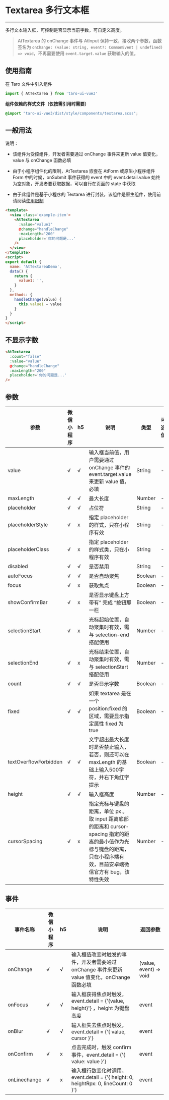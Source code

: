 # Textarea 多行文本框

---
多行文本输入框，可控制是否显示当前字数，可自定义高度。

> AtTextarea 的 onChange 事件与 AtInput 保持一致，接收两个参数，函数签名为 `onChange: (value: string, event?: CommonEvent | undefined) => void`，不再需要使用 `event.target.value` 获取输入的值。

## 使用指南

在 Taro 文件中引入组件

```typescript
import { AtTextarea } from 'taro-ui-vue3'
```

**组件依赖的样式文件（仅按需引用时需要）**

```scss
@import "taro-ui-vue3/dist/style/components/textarea.scss";
```

## 一般用法

说明：

* 该组件为受控组件，开发者需要通过 onChange 事件来更新 value 值变化，value 与 onChange 函数必填

* 由于小程序组件化的限制，AtTextarea 嵌套在 AtForm 或原生小程序组件 Form 中的时候，onSubmit 事件获得的 event 中的 event.detail.value 始终为空对象，开发者要获取数据，可以自行在页面的 state 中获取

* 由于此组件是基于小程序的 Textarea 进行封装，该组件是原生组件，使用前请阅读[使用限制](https://developers.weixin.qq.com/miniprogram/dev/component/native-component.html)


```html
<template>
  <view class='example-item'>
    <AtTextarea
      :value="value1"
      @change="handleChange"
      :maxLength="200"
      placeholder='你的问题是...'
    />
  </view>
</template>
<script>
export default {
  name: 'AtTextareaDemo',
  data() {
    return {
      value1: '',
    }
  },
  methods: {
    handleChange(value) {
      this.value1 = value
    }
  }
}
</script>
```


## 不显示字数


```html
<AtTextarea
  :count="false"
  :value="value"
  @change="handleChange"
  :maxLength="200"
  placeholder='你的问题是...'
/>

```


## 参数

| 参数   |  微信小程序 |  h5 | 说明   | 类型    | 可选值 | 默认值   |
| ---   | ----  | ---- | ---- | ------- | ------- | ------ |
| value | √ | √ | 输入框当前值，用户需要通过 onChange 事件的 event.target.value 来更新 value 值，必填 | String  | - | - |
| maxLength | √ | √ | 最大长度  | Number  | - | 200 |
| placeholder | √ | √ | 占位符  | String | - | - |
| placeholderStyle | √ | x | 指定 placeholder 的样式，只在小程序有效  | String  | - | - |
| placeholderClass | √ | x | 指定 placeholder 的样式类，只在小程序有效  | String | - | - |
| disabled | √ | √ | 是否禁用  | String | - | false |
| autoFocus| √ | √ | 是否自动聚焦  | Boolean | - | false |
| focus| √ | x | 获取焦点  | Boolean | - | false |
| showConfirmBar| √ | x | 是否显示键盘上方带有” 完成 “按钮那一栏  | Boolean | - | false |
| selectionStart| √ | x | 光标起始位置，自动聚集时有效，需与 selection-end 搭配使用  | Number | - | -1 |
| selectionEnd| √ | x | 光标结束位置，自动聚集时有效，需与 selectionStart 搭配使用  | Number | - | -1 |
| count | √ | √ | 是否显示字数  | Boolean | - | true |
| fixed| √ | √ | 如果 textarea 是在一个 position:fixed 的区域，需要显示指定属性 fixed 为 true  | Boolean | - | false|
| textOverflowForbidden | √ | √ | 文字超出最大长度时是否禁止输入，若否，则还可以在 maxLength 的基础上输入500字符，并右下角红字提示  | Boolean | - | true |
| height | √ | √ | 输入框高度  | Number | - | 100  |
| cursorSpacing | √ | x | 指定光标与键盘的距离，单位 px 。取 input 距离底部的距离和 cursor-spacing 指定的距离的最小值作为光标与键盘的距离，只在小程序端有效，目前安卓端微信官方有 bug，该特性失效  | Number | - | 100  |

## 事件

| 事件名称 |   微信小程序 |  h5 | 说明          | 返回参数  |
|---------| ---  | --------| --------- |---------- |
| onChange |  √ | √ | 输入框值改变时触发的事件，开发者需要通过 onChange 事件来更新 value 值变化，onChange 函数必填 | (value, event) => void  |
| onFocus |  √ | √ | 输入框获得焦点时触发，event.detail = {'{value, height}'} ，height 为键盘高度| event  |
| onBlur |  √ | √ | 输入框失去焦点时触发，event.detail = {'{ value, cursor }'}  | event  |
| onConfirm |  √ | x | 点击完成时，触发 confirm 事件，event.detail = {'{ value: value }'}  | event  |
| onLinechange | √ | x | 输入框行数变化时调用，event.detail = {'{ height: 0, heightRpx: 0, lineCount: 0 }'}  | event  |
